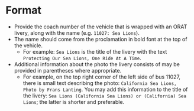 # Format

- Provide the coach number of the vehicle that is wrapped with an ORAT livery, along with the name (e.g. `11027: Sea Lions`). 
- The name should come from the proclamation in bold font at the top of the vehicle.
  - For example: `Sea Lions` is the title of the livery with the text `Protecting Our Sea Lions, One Ride At A Time`.
- Additional information about the photo the livery consists of may be provided in parentheses where appropriate. 
  - For example, on the top right corner of the left side of bus 11027, there is small text describing the photo: `California Sea Lions, Photo by Frans Lanting`. You may add this information to the title of the livery: `Sea Lions (California Sea Lions) or (California) Sea Lions`; the latter is shorter and preferable. 